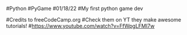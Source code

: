 #Python
#PyGame
#01/18/22
#My first python game dev

#Credits to freeCodeCamp.org
#Check them on YT they make awesome tutorials!
#https://www.youtube.com/watch?v=FfWpgLFMI7w
